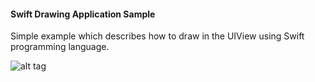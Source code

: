 <h4>Swift Drawing Application Sample</h4>

Simple example which describes how to draw in the UIView using Swift programming language.

![alt tag](https://raw.github.com/maximbilan/ios_swift_drawing_app/master/img/img1.png)

